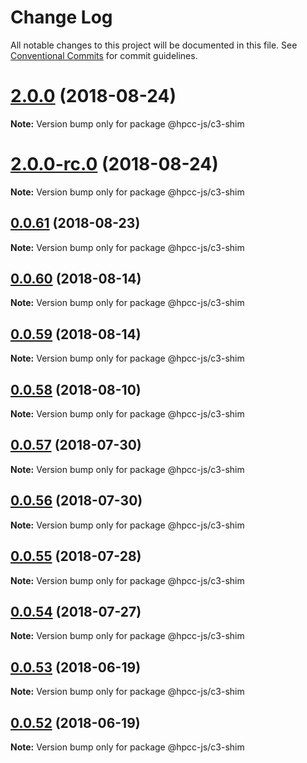 # Change Log

All notable changes to this project will be documented in this file.
See [Conventional Commits](https://conventionalcommits.org) for commit guidelines.

<a name="2.0.0"></a>
# [2.0.0](https://github.com/hpcc-systems/Visualization/compare/@hpcc-js/c3-shim@0.0.61...@hpcc-js/c3-shim@2.0.0) (2018-08-24)

**Note:** Version bump only for package @hpcc-js/c3-shim





<a name="2.0.0-rc.0"></a>
# [2.0.0-rc.0](https://github.com/hpcc-systems/Visualization/compare/@hpcc-js/c3-shim@0.0.61...@hpcc-js/c3-shim@2.0.0-rc.0) (2018-08-24)

**Note:** Version bump only for package @hpcc-js/c3-shim





<a name="0.0.61"></a>
## [0.0.61](https://github.com/hpcc-systems/Visualization/compare/@hpcc-js/c3-shim@0.0.60...@hpcc-js/c3-shim@0.0.61) (2018-08-23)




**Note:** Version bump only for package @hpcc-js/c3-shim

<a name="0.0.60"></a>
## [0.0.60](https://github.com/hpcc-systems/Visualization/compare/@hpcc-js/c3-shim@0.0.59...@hpcc-js/c3-shim@0.0.60) (2018-08-14)




**Note:** Version bump only for package @hpcc-js/c3-shim

<a name="0.0.59"></a>
## [0.0.59](https://github.com/hpcc-systems/Visualization/compare/@hpcc-js/c3-shim@0.0.58...@hpcc-js/c3-shim@0.0.59) (2018-08-14)




**Note:** Version bump only for package @hpcc-js/c3-shim

<a name="0.0.58"></a>
## [0.0.58](https://github.com/hpcc-systems/Visualization/compare/@hpcc-js/c3-shim@0.0.57...@hpcc-js/c3-shim@0.0.58) (2018-08-10)




**Note:** Version bump only for package @hpcc-js/c3-shim

<a name="0.0.57"></a>
## [0.0.57](https://github.com/hpcc-systems/Visualization/compare/@hpcc-js/c3-shim@0.0.56...@hpcc-js/c3-shim@0.0.57) (2018-07-30)




**Note:** Version bump only for package @hpcc-js/c3-shim

<a name="0.0.56"></a>
## [0.0.56](https://github.com/hpcc-systems/Visualization/compare/@hpcc-js/c3-shim@0.0.55...@hpcc-js/c3-shim@0.0.56) (2018-07-30)




**Note:** Version bump only for package @hpcc-js/c3-shim

<a name="0.0.55"></a>
## [0.0.55](https://github.com/hpcc-systems/Visualization/compare/@hpcc-js/c3-shim@0.0.54...@hpcc-js/c3-shim@0.0.55) (2018-07-28)




**Note:** Version bump only for package @hpcc-js/c3-shim

<a name="0.0.54"></a>
## [0.0.54](https://github.com/hpcc-systems/Visualization/compare/@hpcc-js/c3-shim@0.0.53...@hpcc-js/c3-shim@0.0.54) (2018-07-27)




**Note:** Version bump only for package @hpcc-js/c3-shim

<a name="0.0.53"></a>
## [0.0.53](https://github.com/hpcc-systems/Visualization/compare/@hpcc-js/c3-shim@0.0.52...@hpcc-js/c3-shim@0.0.53) (2018-06-19)




**Note:** Version bump only for package @hpcc-js/c3-shim

<a name="0.0.52"></a>
## [0.0.52](https://github.com/hpcc-systems/Visualization/compare/@hpcc-js/c3-shim@0.0.51...@hpcc-js/c3-shim@0.0.52) (2018-06-19)




**Note:** Version bump only for package @hpcc-js/c3-shim
